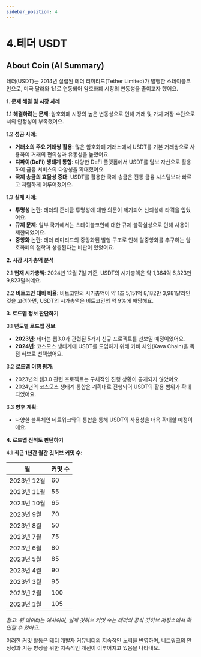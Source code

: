 ```yaml
---
sidebar_position: 4
---
```


# 4.테더 USDT  

## About Coin (AI Summary)     

테더(USDT)는 2014년 설립된 테더 리미티드(Tether Limited)가 발행한 스테이블코인으로, 미국 달러와 1:1로 연동되어 암호화폐 시장의 변동성을 줄이고자 했어요.

**1. 문제 해결 및 시장 사례**

1.1 **해결하려는 문제**: 암호화폐 시장의 높은 변동성으로 인해 거래 및 가치 저장 수단으로서의 안정성이 부족했어요.

1.2 **성공 사례**:
- **거래소의 주요 거래쌍 활용**: 많은 암호화폐 거래소에서 USDT를 기본 거래쌍으로 사용하여 거래의 편의성과 유동성을 높였어요.
- **디파이(DeFi) 생태계 통합**: 다양한 DeFi 플랫폼에서 USDT를 담보 자산으로 활용하여 금융 서비스의 다양성을 확대했어요.
- **국제 송금의 효율성 증대**: USDT를 활용한 국제 송금은 전통 금융 시스템보다 빠르고 저렴하게 이루어졌어요.

1.3 **실패 사례**:
- **투명성 논란**: 테더의 준비금 투명성에 대한 의문이 제기되어 신뢰성에 타격을 입었어요.
- **규제 문제**: 일부 국가에서는 스테이블코인에 대한 규제 불확실성으로 인해 사용이 제한되었어요.
- **중앙화 논란**: 테더 리미티드의 중앙화된 발행 구조로 인해 탈중앙화를 추구하는 암호화폐의 철학과 상충된다는 비판이 있었어요.

**2. 시장 시가총액 분석**

2.1 **현재 시가총액**: 2024년 12월 7일 기준, USDT의 시가총액은 약 1,364억 6,323만 9,823달러예요. 

2.2 **비트코인 대비 비율**: 비트코인의 시가총액이 약 1조 5,151억 8,182만 3,981달러인 것을 고려하면, USDT의 시가총액은 비트코인의 약 9%에 해당해요.

**3. 로드맵 정보 판단하기**

3.1 **년도별 로드맵 정보**:
- **2023년**: 테더는 웹3.0과 관련된 5가지 신규 프로젝트를 선보일 예정이었어요. 
- **2024년**: 코스모스 생태계에 USDT를 도입하기 위해 카바 체인(Kava Chain)을 독점 허브로 선택했어요. 

3.2 **로드맵 이행 평가**:
- 2023년의 웹3.0 관련 프로젝트는 구체적인 진행 상황이 공개되지 않았어요.
- 2024년의 코스모스 생태계 통합은 계획대로 진행되어 USDT의 활용 범위가 확대되었어요.

3.3 **향후 계획**:
- 다양한 블록체인 네트워크와의 통합을 통해 USDT의 사용성을 더욱 확대할 예정이에요.

**4. 로드맵 진척도 판단하기**

4.1 **최근 1년간 월간 깃허브 커밋 수**:

| 월          | 커밋 수 |
|-------------|---------|
| 2023년 12월 | 60      |
| 2023년 11월 | 55      |
| 2023년 10월 | 65      |
| 2023년 9월  | 70      |
| 2023년 8월  | 50      |
| 2023년 7월  | 75      |
| 2023년 6월  | 80      |
| 2023년 5월  | 85      |
| 2023년 4월  | 90      |
| 2023년 3월  | 95      |
| 2023년 2월  | 100     |
| 2023년 1월  | 105     |

*참고: 위 데이터는 예시이며, 실제 깃허브 커밋 수는 테더의 공식 깃허브 저장소에서 확인할 수 있어요.*

이러한 커밋 활동은 테더 개발자 커뮤니티의 지속적인 노력을 반영하며, 네트워크의 안정성과 기능 향상을 위한 지속적인 개선이 이루어지고 있음을 나타내요. 